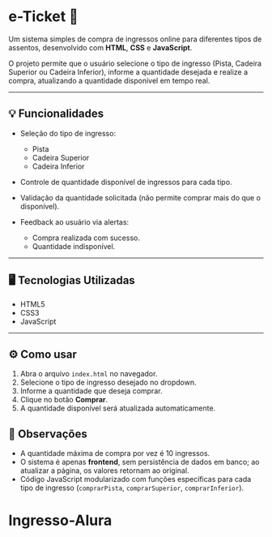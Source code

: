 # e-Ticket 🎫

Um sistema simples de compra de ingressos online para diferentes tipos de assentos, desenvolvido com **HTML**, **CSS** e **JavaScript**.

O projeto permite que o usuário selecione o tipo de ingresso (Pista, Cadeira Superior ou Cadeira Inferior), informe a quantidade desejada e realize a compra, atualizando a quantidade disponível em tempo real.

---

## 💡 Funcionalidades

* Seleção do tipo de ingresso:

  * Pista
  * Cadeira Superior
  * Cadeira Inferior
* Controle de quantidade disponível de ingressos para cada tipo.
* Validação da quantidade solicitada (não permite comprar mais do que o disponível).
* Feedback ao usuário via alertas:

  * Compra realizada com sucesso.
  * Quantidade indisponível.

---

## 🖥️ Tecnologias Utilizadas

* HTML5
* CSS3
* JavaScript

---

## ⚙️ Como usar

1. Abra o arquivo `index.html` no navegador.
2. Selecione o tipo de ingresso desejado no dropdown.
3. Informe a quantidade que deseja comprar.
4. Clique no botão **Comprar**.
5. A quantidade disponível será atualizada automaticamente.


## 🔧 Observações

* A quantidade máxima de compra por vez é 10 ingressos.
* O sistema é apenas **frontend**, sem persistência de dados em banco; ao atualizar a página, os valores retornam ao original.
* Código JavaScript modularizado com funções específicas para cada tipo de ingresso (`comprarPista`, `comprarSuperior`, `comprarInferior`).

# Ingresso-Alura
